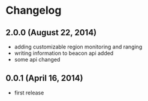 # Changelog

## 2.0.0 (August 22, 2014)
- adding customizable region monitoring and ranging
- writing information to beacon api added
- some api changed

## 0.0.1 (April 16, 2014)
- first release
